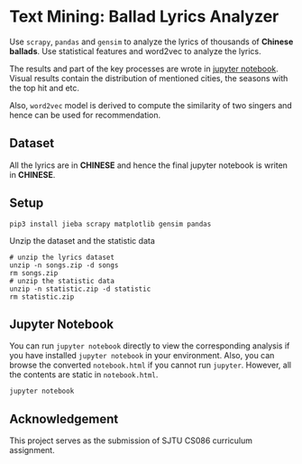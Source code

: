 # Text Mining: Ballad Lyrics Analyzer
Use `scrapy`, `pandas` and `gensim` to analyze the lyrics of thousands of **Chinese ballads**. Use statistical features and word2vec to analyze the lyrics.

The results and part of the key processes are wrote in [jupyter notebook](http://jupyter.org). Visual results contain the distribution of mentioned cities, the seasons with the top hit and etc.

Also, `word2vec` model is derived to compute the similarity of two singers and hence can be used for recommendation.

## Dataset
All the lyrics are in **CHINESE** and hence the final jupyter notebook is writen in **CHINESE**.

## Setup
```shell
pip3 install jieba scrapy matplotlib gensim pandas
```
Unzip the dataset and the statistic data
```shell
# unzip the lyrics dataset
unzip -n songs.zip -d songs
rm songs.zip
# unzip the statistic data
unzip -n statistic.zip -d statistic
rm statistic.zip
```
## Jupyter Notebook
You can run `jupyter notebook` directly to view the corresponding analysis if you have installed `jupyter notebook` in your environment. Also, you can browse the converted `notebook.html` if you cannot run `jupyter`. However, all the contents are static in `notebook.html`.
```shell
jupyter notebook
```

## Acknowledgement
This project serves as the submission of SJTU CS086 curriculum assignment.
